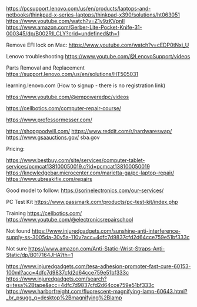 https://pcsupport.lenovo.com/us/en/products/laptops-and-netbooks/thinkpad-x-series-laptops/thinkpad-x390/solutions/ht063051
https://www.youtube.com/watch?v=Z1v9zKVpnII
https://www.amazon.com/Gerber-Lite-Pocket-Knife-31-000345/dp/B002RILCLY?crid=undefined&th=1

Remove EFI lock on Mac: https://www.youtube.com/watch?v=cEDP0tNxi_U

Lenovo troubleshooting https://www.youtube.com/@LenovoSupport/videos

Parts Removal and Replacement https://support.lenovo.com/us/en/solutions/HT505031

learning.lenovo.com (How to signup - there is no registration link)

https://www.youtube.com/@empoweredpc/videos

https://cellbotics.com/computer-repair-course/

https://www.professormesser.com/

https://shopgoodwill.com/
https://www.reddit.com/r/hardwareswap/
https://www.gsaauctions.gov/
sba.gov

Pricing:

https://www.bestbuy.com/site/services/computer-tablet-services/pcmcat138100050019.c?id=pcmcat138100050019
https://knowledgebar.microcenter.com/marietta-ga/pc-laptop-repair/
https://www.ubreakifix.com/repairs


Good model to follow: https://sorinelectronics.com/our-services/

PC Test Kit
https://www.passmark.com/products/pc-test-kit/index.php

Training
https://cellbotics.com/
https://www.youtube.com/@electronicsrepairschool


Not found
https://www.injuredgadgets.com/sunshine-anti-interference-supply-ss-3005da-30v5a-110v?acc=4dfc7d9837cfd2d64cce759e51bf333c


Not sure
https://www.amazon.com/Anti-Static-Wrist-Straps-Anti-Static/dp/B017164JHA?th=1

https://www.injuredgadgets.com/tesa-adhesion-promoter-fast-cure-60153-100ml?acc=4dfc7d9837cfd2d64cce759e51bf333c
https://www.injuredgadgets.com/search?q=tesa%2Btape&acc=4dfc7d9837cfd2d64cce759e51bf333c
https://www.harborfreight.com/fluorescent-magnifying-lamp-60643.html?_br_psugg_q=desktop%2Bmagnifying%2Blamp

